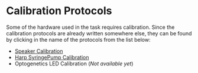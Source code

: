 # Calibration Protocols

Some of the hardware used in the task requires calibration. Since the calibration protocols are already written somewhere else, they can be found by clicking in the name of the protocols from the list below:
- [Speaker Calibration](https://fchampalimaud.github.io/cdc-speaker-calibration/)
- [Harp SyringePump Calibration](https://fchampalimaud.github.io/cf.bonsai/workflows/HarpExamples/SyringePump/CalibrationProtocol/CalibrationProtocol.html)
- Optogenetics LED Calibration (_Not available yet_)